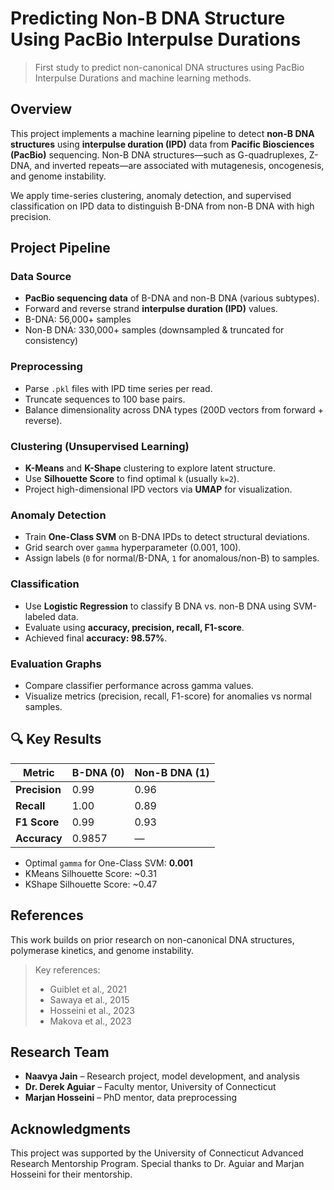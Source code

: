 # Predicting Non-B DNA Structure Using PacBio Interpulse Durations

> First study to predict non-canonical DNA structures using PacBio Interpulse Durations and machine learning methods.

## Overview

This project implements a machine learning pipeline to detect **non-B DNA structures** using **interpulse duration (IPD)** data from **Pacific Biosciences (PacBio)** sequencing. Non-B DNA structures—such as G-quadruplexes, Z-DNA, and inverted repeats—are associated with mutagenesis, oncogenesis, and genome instability.

We apply time-series clustering, anomaly detection, and supervised classification on IPD data to distinguish B-DNA from non-B DNA with high precision.

## Project Pipeline

### Data Source
- **PacBio sequencing data** of B-DNA and non-B DNA (various subtypes).
- Forward and reverse strand **interpulse duration (IPD)** values.
- B-DNA: 56,000+ samples  
- Non-B DNA: 330,000+ samples (downsampled & truncated for consistency)

### Preprocessing
- Parse `.pkl` files with IPD time series per read.
- Truncate sequences to 100 base pairs.
- Balance dimensionality across DNA types (200D vectors from forward + reverse).

### Clustering (Unsupervised Learning)
- **K-Means** and **K-Shape** clustering to explore latent structure.
- Use **Silhouette Score** to find optimal `k` (usually `k=2`).
- Project high-dimensional IPD vectors via **UMAP** for visualization.

### Anomaly Detection
- Train **One-Class SVM** on B-DNA IPDs to detect structural deviations.
- Grid search over `gamma` hyperparameter (0.001, 100).
- Assign labels (`0` for normal/B-DNA, `1` for anomalous/non-B) to samples.

### Classification
- Use **Logistic Regression** to classify B DNA vs. non-B DNA using SVM-labeled data.
- Evaluate using **accuracy, precision, recall, F1-score**.
- Achieved final **accuracy: 98.57%**.

### Evaluation Graphs
- Compare classifier performance across gamma values.
- Visualize metrics (precision, recall, F1-score) for anomalies vs normal samples.

## 🔍 Key Results

| Metric           | B-DNA (0) | Non-B DNA (1) |
|------------------|-----------|----------------|
| **Precision**     | 0.99      | 0.96           |
| **Recall**        | 1.00      | 0.89           |
| **F1 Score**      | 0.99      | 0.93           |
| **Accuracy**      | 0.9857    | —              |

- Optimal `gamma` for One-Class SVM: **0.001**
- KMeans Silhouette Score: ~0.31  
- KShape Silhouette Score: ~0.47


## References

This work builds on prior research on non-canonical DNA structures, polymerase kinetics, and genome instability.

> Key references:  
> - Guiblet et al., 2021  
> - Sawaya et al., 2015  
> - Hosseini et al., 2023  
> - Makova et al., 2023

## Research Team

- **Naavya Jain** – Research project, model development, and analysis  
- **Dr. Derek Aguiar** – Faculty mentor, University of Connecticut  
- **Marjan Hosseini** – PhD mentor, data preprocessing

## Acknowledgments

This project was supported by the University of Connecticut Advanced Research Mentorship Program. Special thanks to Dr. Aguiar and Marjan Hosseini for their mentorship.
